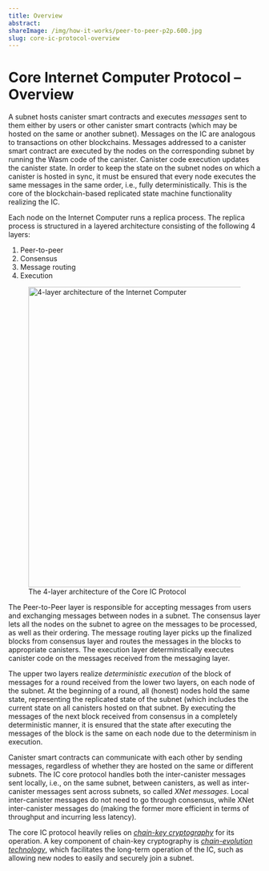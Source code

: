 ```yaml
---
title: Overview
abstract: 
shareImage: /img/how-it-works/peer-to-peer-p2p.600.jpg
slug: core-ic-protocol-overview
---
```


# Core Internet Computer Protocol – Overview

A subnet hosts canister smart contracts and executes *messages* sent to them either by users or other canister smart contracts (which may be hosted on the same or another subnet).
Messages on the IC are analogous to transactions on other blockchains.
Messages addressed to a canister smart contract are executed by the nodes on the corresponding subnet by running the Wasm code of the canister.
Canister code execution updates the canister state.
In order to keep the state on the subnet nodes on which a canister is hosted in sync, it must be ensured that every node executes the same messages in the same order, i.e., fully deterministically.
This is the core of the blockchain-based replicated state machine functionality realizing the IC.

Each node on the Internet Computer runs a replica process. The replica process is structured in a layered architecture consisting of the following 4 layers:
1. Peer-to-peer
2. Consensus
3. Message routing
4. Execution

<figure>
<img src="/img/how-it-works/core_protocol_layers.png" alt="4-layer architecture of the Internet Computer" title="4-Layer Core IC Protocol" align="center" style="width:600px">
<figcaption align="left">
The 4-layer architecture of the Core IC Protocol
</figcaption>
</figure>

The Peer-to-Peer layer is responsible for accepting messages from users and exchanging messages between nodes in a subnet. The consensus layer lets all the nodes on the subnet to agree on the messages to be processed, as well as their ordering. The message routing layer picks up the finalized blocks from consensus layer and routes the messages in the blocks to appropriate canisters. The execution layer determinstically executes canister code on the messages received from the messaging layer. 

The upper two layers realize *deterministic execution* of the block of messages for a round received from the lower two layers, on each node of the subnet.
At the beginning of a round, all (honest) nodes hold the same state, representing the replicated state of the subnet (which includes the current state on all canisters hosted on that subnet.
By executing the messages of the next block received from consensus in a completely deterministic manner, it is ensured that the state after executing the messages of the block is the same on each node due to the determinism in execution.

Canister smart contracts can communicate with each other by sending messages, regardless of whether they are hosted on the same or different subnets.
The IC core protocol handles both the inter-canister messages sent locally, i.e., on the same subnet, between canisters, as well as inter-canister messages sent across subnets, so called *XNet messages*.
Local inter-canister messages do not need to go through consensus, while XNet inter-canister messages do (making the former more efficient in terms of throughput and incurring less latency).

The core IC protocol heavily relies on [*chain-key cryptography*](https://internetcomputer.org/how-it-works/#Chain-key-cryptography) for its operation.  A key component of chain-key cryptography is [*chain-evolution technology*](https://internetcomputer.org/how-it-works/#Chain-evolution-technology), which facilitates the long-term operation of the IC, such as allowing new nodes to easily and securely join a subnet.

